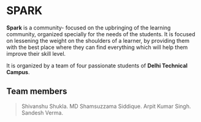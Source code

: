 # SPARK

**Spark** is a community- focused on the upbringing of the learning community, organized
specially for the needs of the students. It is focused on lessening the weight on the
shoulders of a learner, by providing them with the best place where they can find
everything which will help them improve their skill level.

It is organized by a team of four passionate students of **Delhi Technical Campus**.


## Team members
> Shivanshu Shukla.
> MD Shamsuzzama Siddique.
> Arpit Kumar Singh.
> Sandesh Verma.

